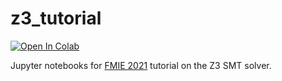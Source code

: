 # z3_tutorial

[![Open In Colab](https://colab.research.google.com/assets/colab-badge.svg)](http://colab.research.google.com/github/philzook58/z3_tutorial/blob/master)

Jupyter notebooks for [FMIE 2021](https://fmie2021.github.io/) tutorial on the Z3 SMT solver.
